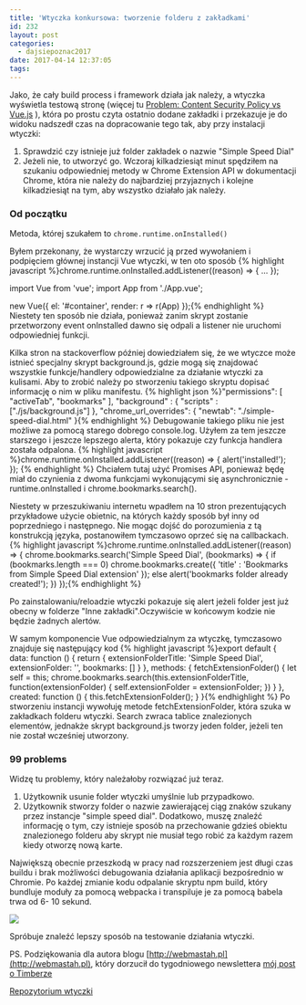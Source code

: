 ```yaml
---
title: 'Wtyczka konkursowa: tworzenie folderu z zakładkami'
id: 232
layout: post
categories:
  - dajsiepoznac2017
date: 2017-04-14 12:37:05
tags:
---
```


Jako, że cały build process i framework działa jak należy, a wtyczka wyświetla testową stronę (więcej tu [Problem: Content Security Policy vs Vue.js](http://arkadiuszm.pl/2017/04/problem-content-security-policy-vs-vue-js/) ), która po prostu czyta ostatnio dodane zakładki i przekazuje je do widoku nadszedł czas na dopracowanie tego tak, aby przy instalacji wtyczki:

1.  Sprawdzić czy istnieje już folder zakładek o nazwie "Simple Speed Dial"
2.  Jeżeli nie, to utworzyć go.
Wczoraj kilkadziesiąt minut spędziłem na szukaniu odpowiedniej metody w Chrome Extension API w dokumentacji Chrome, która nie należy do najbardziej przyjaznych i kolejne kilkadziesiąt na tym, aby wszystko działało jak należy.

### Od początku

Metoda, której szukałem to
`chrome.runtime.onInstalled()`


Byłem przekonany, że wystarczy wrzucić ją przed wywołaniem i podpięciem głównej instancji Vue wtyczki, w ten oto sposób
{% highlight javascript %}chrome.runtime.onInstalled.addListener((reason) => { ... });

import Vue from 'vue';
import App from './App.vue';

new Vue({
    el: '#container',
    render: r => r(App)
});{% endhighlight %}
Niestety ten sposób nie działa, ponieważ zanim skrypt zostanie przetworzony event onInstalled dawno się odpali a listener nie uruchomi odpowiedniej funkcji.

Kilka stron na stackoverflow później dowiedziałem się, że we wtyczce może istnieć specjalny skrypt background.js, gdzie mogą się znajdować wszystkie funkcje/handlery odpowiedzialne za działanie wtyczki za kulisami. Aby to zrobić należy po stworzeniu takiego skryptu dopisać informację o nim w pliku manifestu.
{% highlight json %}"permissions": [
    "activeTab",
    "bookmarks"
  ],
  "background" : {
    "scripts" : ["./js/background.js"]
  },
  "chrome_url_overrides": {
    "newtab": "./simple-speed-dial.html"
  }{% endhighlight %}
Debugowanie takiego pliku nie jest możliwe za pomocą starego dobrego console.log. Użyłem za tem jeszcze starszego i jeszcze lepszego alerta, który pokazuje czy funkcja handlera została odpalona.
{% highlight javascript %}chrome.runtime.onInstalled.addListener((reason) => {
    alert('installed!');
});
{% endhighlight %}
Chciałem tutaj użyć Promises API, ponieważ będę miał do czynienia z dwoma funkcjami wykonującymi się asynchronicznie - runtime.onInstalled i chrome.bookmarks.search().

Niestety w przeszukiwaniu internetu wpadłem na 10 stron prezentujących przykładowe użycie obietnic, na których każdy sposób był inny od poprzedniego i następnego. Nie mogąc dojść do porozumienia z tą konstrukcją języka, postanowiłem tymczasowo oprzeć się na callbackach.
{% highlight javascript %}chrome.runtime.onInstalled.addListener((reason) => {
    chrome.bookmarks.search('Simple Speed Dial', (bookmarks) => {
        if (bookmarks.length === 0)
            chrome.bookmarks.create({
                'title' : 'Bookmarks from Simple Speed Dial extension'
            });
        else alert('bookmarks folder already created!');
    })
});{% endhighlight %}
&nbsp;

Po zainstalowaniu/reloadzie wtyczki pokazuje się alert jeżeli folder jest już obecny w folderze "Inne zakładki".Oczywiście w końcowym kodzie nie będzie żadnych alertów.

W samym komponencie Vue odpowiedzialnym za wtyczkę, tymczasowo znajduje się następujący kod
{% highlight javascript %}export default {
        data: function () {
            return {
                extensionFolderTitle: 'Simple Speed Dial',
                extensionFolder: '',
                bookmarks: []
            }
        },
        methods: {
            fetchExtensionFolder() {
                let self = this;
                chrome.bookmarks.search(this.extensionFolderTitle, function(extensionFolder) {
                    self.extensionFolder = extensionFolder;
                })
            }
        },
        created: function () {
            this.fetchExtensionFolder();
        }
    }{% endhighlight %}
Po stworzeniu instancji wywołuję metode fetchExtensionFolder, która szuka w zakładkach folderu wtyczki. Search zwraca tablice znalezionych elementów, jednakże skrypt background.js tworzy jeden folder, jeżeli ten nie został wcześniej utworzony.

### 99 problems

Widzę tu problemy, który należałoby rozwiązać już teraz.

1.  Użytkownik usunie folder wtyczki umyślnie lub przypadkowo.
2.  Użytkownik stworzy folder o nazwie zawierającej ciąg znaków szukany przez instancje "simple speed dial".
Dodatkowo, muszę znaleźć informację o tym, czy istnieje sposób na przechowanie gdzieś obiektu znalezionego folderu aby skrypt nie musiał tego robić za każdym razem kiedy otworzę nową karte.

Największą obecnie przeszkodą w pracy nad rozszerzeniem jest długi czas buildu i brak możliwości debugowania działania aplikacji bezpośrednio w Chromie. Po każdej zmianie kodu odpalanie skryptu npm build, który bundluje moduły za pomocą webpacka i transpiluje je za pomocą babela trwa od 6- 10 sekund.

![](http://arkadiuszm.pl/wp-content/uploads/2017/04/webpackbuild.png)

Spróbuje znaleźć lepszy sposób na testowanie działania wtyczki.

PS. Podziękowania dla autora blogu [http://webmastah.pl](http://webmastah.pl), który dorzucił do tygodniowego newslettera [mój post o Timberze](http://arkadiuszm.pl/2017/03/timber-czyli-twig-w-wordpressie/)

[Repozytorium wtyczki](http://github.com/svantetic/simple-speed-dial)